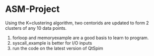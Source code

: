 # ASM-Project
Using the K=clustering algorithm, two centorids are updated to form 2 clusters of any 10 data points. 
1) forloop and memoryexample are a good basis to learn to program. 
2) syscall_example is better for I/O inputs
3) run the code on the latest version of QtSpim
